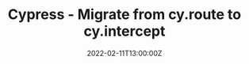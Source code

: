---
categories: ["Cypress"]
date: 2022-02-11T13:00:00Z
published: false
title: Cypress - Migrate from cy.route to cy.intercept
url: '/cypress-migrate-to-cy-intercept'
---